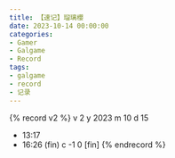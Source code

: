 ```yaml
---
title: 【速记】瑠璃櫻
date: 2023-10-14 00:00:00
categories:
- Gamer
- Galgame
- Record
tags:
- galgame
- record
- 记录
---
```


{% record v2 %}
v 2
y 2023
m 10
d 15
- 13:17
- 16:26
(fin)
c -1 0 [fin]
{% endrecord %}